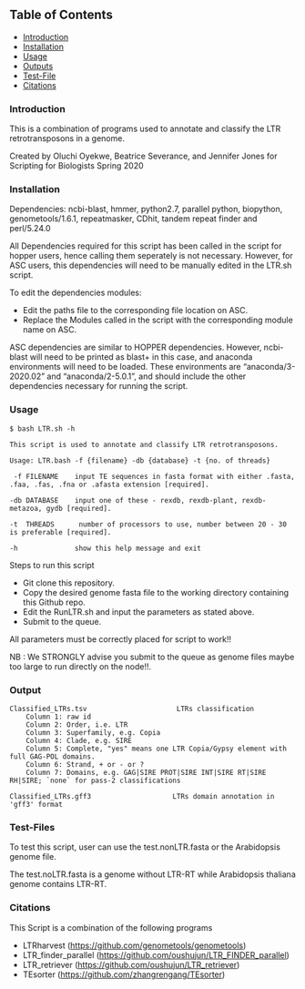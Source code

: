 ## Table of Contents

   * [Introduction](#introduction)
   * [Installation](#installation)
   * [Usage](#usage)
   * [Outputs](#outputs)
   * [Test-File](#Test-file)
   * [Citations](#citations)
   

### Introduction ###

This is a combination of programs used to annotate and classify the LTR retrotransposons in a genome.

Created by Oluchi Oyekwe, Beatrice Severance, and Jennifer Jones
for Scripting for Biologists Spring 2020

### Installation ###

Dependencies: ncbi-blast, hmmer, python2.7, parallel python, biopython, genometools/1.6.1, repeatmasker, CDhit, tandem repeat finder and perl/5.24.0

All Dependencies required for this script has been called in the script for hopper users, hence calling them seperately is not necessary. 
However, for ASC users, this dependencies will need to be manually edited in the LTR.sh script.

To edit the dependencies modules:
+ Edit the paths file to the corresponding file location on ASC.
+ Replace the Modules called in the script with the corresponding module name on ASC.

ASC dependencies are similar to HOPPER dependencies. However, ncbi-blast will need to be printed as blast+ in this case, and anaconda environments will need to be loaded. These environments are “anaconda/3-2020.02” and “anaconda/2-5.0.1”, and should include the other dependencies necessary for running the script.

### Usage ### 

```
$ bash LTR.sh -h

This script is used to annotate and classify LTR retrotransposons.

Usage: LTR.bash -f {filename} -db {database} -t {no. of threads}

 -f FILENAME    input TE sequences in fasta format with either .fasta, .faa, .fas, .fna or .afasta extension [required].

-db DATABASE    input one of these - rexdb, rexdb-plant, rexdb-metazoa, gydb [required].

-t  THREADS      number of processors to use, number between 20 - 30 is preferable [required].

-h              show this help message and exit

```
Steps to run this script

+  Git clone this repository.
+  Copy the desired genome fasta file to the working directory containing this Github repo.
+  Edit the RunLTR.sh and input the parameters as stated above.
+  Submit to the queue.

All parameters must be correctly placed for script to work!!

NB : We STRONGLY advise you submit to the queue as genome files maybe too large to run directly on the node!!.

### Output ###

```
Classified_LTRs.tsv                      LTRs classification
    Column 1: raw id
    Column 2: Order, i.e. LTR
    Column 3: Superfamily, e.g. Copia
    Column 4: Clade, e.g. SIRE
    Column 5: Complete, "yes" means one LTR Copia/Gypsy element with full GAG-POL domains.
    Column 6: Strand, + or - or ?
    Column 7: Domains, e.g. GAG|SIRE PROT|SIRE INT|SIRE RT|SIRE RH|SIRE; `none` for pass-2 classifications

Classified_LTRs.gff3                    LTRs domain annotation in 'gff3' format

```
### Test-Files ###

To test this script, user can use the test.nonLTR.fasta or the Arabidopsis genome file.

The test.noLTR.fasta is a genome without LTR-RT while Arabidopsis thaliana genome contains LTR-RT.


### Citations ###

This Script is a combination of the following programs

+    LTRharvest            (https://github.com/genometools/genometools)
+    LTR_finder_parallel   (https://github.com/oushujun/LTR_FINDER_parallel)
+    LTR_retriever         (https://github.com/oushujun/LTR_retriever)
+    TEsorter              (https://github.com/zhangrengang/TEsorter)
